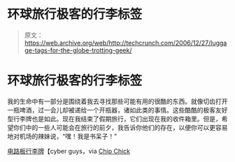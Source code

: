 # 环球旅行极客的行李标签

> 原文：<https://web.archive.org/web/http://techcrunch.com/2006/12/27/luggage-tags-for-the-globe-trotting-geek/>

# 环球旅行极客的行李标签

我的生命中有一部分是围绕着我去寻找那些可能有用的很酷的东西。就像切齿打开一瓶啤酒，过一会儿却被递给一个开瓶器，诸如此类的事情。这些酷酷的极客友好型行李牌也是如此。现在我结束了假期旅行，它们出现在我的收件箱里。但是，希望你们中的一些人可能会在旅行的前夕，我告诉你他们的存在，以便你可以更容易地对机场的辣妹说，“嘿！我是书呆子！”

[电路板行李牌](https://web.archive.org/web/20201123230145/http://www.cyberguys.com/templates/searchdetail.asp?productID=12431&sk=MC51419)【cyber guys，via [Chip Chick](https://web.archive.org/web/20201123230145/http://www.chipchick.com/2006/12/circuit_board_l.html)